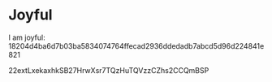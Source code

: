 # Joyful

I am joyful: 18204d4ba6d7b03ba5834074764ffecad2936ddedadb7abcd5d96d224841e821


22extLxekaxhkSB27HrwXsr7TQzHuTQVzzCZhs2CCQmBSP